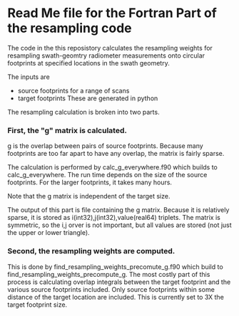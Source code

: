 # Read Me file for the Fortran Part of the resampling code

The code in the this reposistory calculates the resampling weights for resampling swath-geomtry 
radiometer measurements onto circular footprints at specified locations in the swath geometry.

The inputs are 
* source footprints for a range of scans
* target footprints
These are generated in python

The resampling calculation is broken into two parts.

### First, the "g" matrix is calculated.  
g is the overlap between pairs of source footprints.  Because
many footprints are too far apart to have any overlap, the matrix is fairly sparse.

The calculation is performed by calc_g_everywhere.f90 which builds to calc_g_everywhere.  The run time depends on the size of the 
source footprints.  For the larger footprints, it takes many hours.

Note that the g matrix is independent of the target size.

The output of this part is file containing the g matrix.  Because it is relatively sparse, it is stored as i(int32),j(int32),value(real64) triplets.  The matrix is symmetric, so the i,j orver is not important, but all values are stored (not just the upper or lower triangle).  

### Second, the resampling weights are computed.  
This is done by find_resampling_weights_precomute_g.f90 which build to find_resampling_weights_precompute_g.  The most costly part of this process is calculating 
overlap integrals between the target footprint and the various source footprints included.  Only 
source footprints within some distance of the target location are included.  This is currently 
set to 3X the target footprint size.